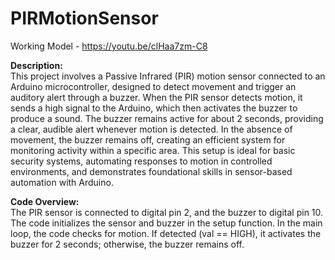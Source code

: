 # PIRMotionSensor
Working Model - https://youtu.be/clHaa7zm-C8

**Description:** <br>
This project involves a Passive Infrared (PIR) motion sensor connected to an Arduino microcontroller, designed to detect movement and trigger an auditory alert through a buzzer. When the PIR sensor detects motion, it sends a high signal to the Arduino, which then activates the buzzer to produce a sound. The buzzer remains active for about 2 seconds, providing a clear, audible alert whenever motion is detected. In the absence of movement, the buzzer remains off, creating an efficient system for monitoring activity within a specific area. This setup is ideal for basic security systems, automating responses to motion in controlled environments, and demonstrates foundational skills in sensor-based automation with Arduino.

**Code Overview:** <br>
The PIR sensor is connected to digital pin 2, and the buzzer to digital pin 10.
The code initializes the sensor and buzzer in the setup function.
In the main loop, the code checks for motion. If detected (val == HIGH), it activates the buzzer for 2 seconds; otherwise, the buzzer remains off.

